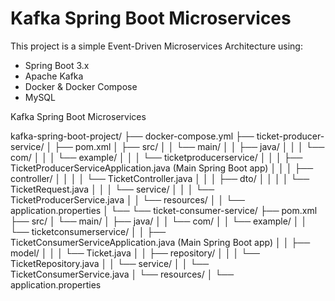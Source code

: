 # Kafka Spring Boot Microservices

This project is a simple Event-Driven Microservices Architecture using:
- Spring Boot 3.x
- Apache Kafka
- Docker & Docker Compose
- MySQL

Kafka Spring Boot Microservices

kafka-spring-boot-project/
├── docker-compose.yml
├── ticket-producer-service/
│   ├── pom.xml
│   ├── src/
│   │   └── main/
│   │       ├── java/
│   │       │   └── com/
│   │       │       └── example/
│   │       │           └── ticketproducerservice/
│   │       │               ├── TicketProducerServiceApplication.java  (Main Spring Boot app)
│   │       │               ├── controller/
│   │       │               │   └── TicketController.java
│   │       │               ├── dto/
│   │       │               │   └── TicketRequest.java
│   │       │               └── service/
│   │       │                   └── TicketProducerService.java
│   │       └── resources/
│   │           └── application.properties
│   └── 
└── ticket-consumer-service/
    ├── pom.xml
    ├── src/
    │   └── main/
    │       ├── java/
    │       │   └── com/
    │       │       └── example/
    │       │           └── ticketconsumerservice/
    │       │               ├── TicketConsumerServiceApplication.java  (Main Spring Boot app)
    │       │               ├── model/
    │       │               │   └── Ticket.java
    │       │               ├── repository/
    │       │               │   └── TicketRepository.java
    │       │               └── service/
    │       │                   └── TicketConsumerService.java
    │       └── resources/
    │           └── application.properties
    


